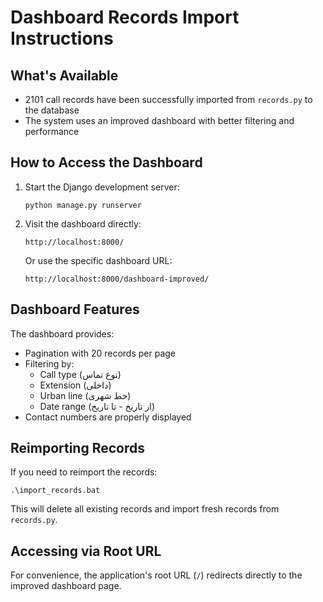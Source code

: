 # Dashboard Records Import Instructions

## What's Available

- 2101 call records have been successfully imported from `records.py` to the database
- The system uses an improved dashboard with better filtering and performance

## How to Access the Dashboard

1. Start the Django development server:
   ```
   python manage.py runserver
   ```

2. Visit the dashboard directly:
   ```
   http://localhost:8000/
   ```

   Or use the specific dashboard URL:
   ```
   http://localhost:8000/dashboard-improved/
   ```

## Dashboard Features

The dashboard provides:

- Pagination with 20 records per page
- Filtering by:
  - Call type (نوع تماس)
  - Extension (داخلی)
  - Urban line (خط شهری)
  - Date range (از تاریخ - تا تاریخ)
- Contact numbers are properly displayed

## Reimporting Records

If you need to reimport the records:

```
.\import_records.bat
```

This will delete all existing records and import fresh records from `records.py`.

## Accessing via Root URL

For convenience, the application's root URL (`/`) redirects directly to the improved dashboard page. 